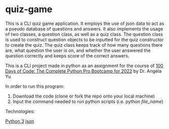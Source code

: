 # quiz-game

This is a CLI quiz game application. It employs the use of json data to act as a pseudo database of questions and answers. It also implements the usage of two classes, a question class, as well as a quiz class. The question class is used to construct question objects to be inputted for the quiz constructor to create the quiz. The quiz class keeps track of how many questions there are, what question the user is on, and whether the user answered the question correctly and keeps score of the correct answers.

This is a CLI project made in python as an assignment for the course of [100 Days of Code: The Complete Python Pro Bootcamp for 2022](https://www.udemy.com/course/100-days-of-code/) by Dr. Angela Yu

In order to run this program:
1. Download the code (clone or fork the repo onto your local machine)
2. Input the command needed to run python scripts (i.e. python *file_name*)

Technologies:

[Python 3](https://www.python.org)
[json](https://docs.python.org/3/library/json.html)